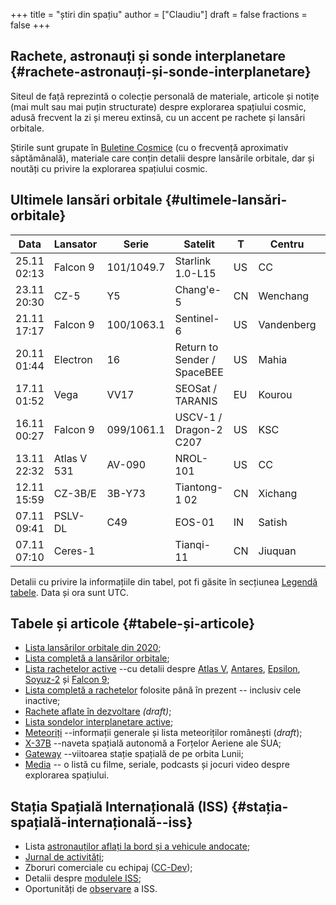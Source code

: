 +++
title = "știri din spațiu"
author = ["Claudiu"]
draft = false
fractions = false
+++

## Rachete, astronauți și sonde interplanetare {#rachete-astronauți-și-sonde-interplanetare}

Siteul de față reprezintă o colecție personală de materiale, articole și notițe (mai mult sau mai puțin structurate) despre explorarea spațiului cosmic, adusă frecvent la zi și mereu extinsă, cu un accent pe rachete și lansări orbitale.

Știrile sunt grupate în [Buletine Cosmice](/bul) (cu o frecvență aproximativ săptămânală), materiale care conțin detalii despre lansările orbitale, dar și noutăți cu privire la explorarea spațiului cosmic.


## Ultimele lansări orbitale {#ultimele-lansări-orbitale}

| Data        | Lansator    | Serie      | Satelit                     | T  | Centru     | Rampă  | R. | Bul            |
|-------------|-------------|------------|-----------------------------|----|------------|--------|----|----------------|
| 25.11 02:13 | Falcon 9    | 101/1049.7 | Starlink 1.0-L15            | US | CC         | LC40   | S  | [98](/bul/098) |
| 23.11 20:30 | CZ-5        | Y5         | Chang'e-5                   | CN | Wenchang   | LC-1   | S  | [98](/bul/098) |
| 21.11 17:17 | Falcon 9    | 100/1063.1 | Sentinel-6                  | US | Vandenberg | SLC-4E | S  | [98](/bul/098) |
| 20.11 01:44 | Electron    | 16         | Return to Sender / SpaceBEE | US | Mahia      | LC-1   | S  | [98](/bul/098) |
| 17.11 01:52 | Vega        | VV17       | SEOSat / TARANIS            | EU | Kourou     | ELV    | F  | [97](/bul/097) |
| 16.11 00:27 | Falcon 9    | 099/1061.1 | USCV-1 / Dragon-2 C207      | US | KSC        | LC39A  | S  | [97](/bul/097) |
| 13.11 22:32 | Atlas V 531 | AV-090     | NROL-101                    | US | CC         | LC-41  | S  | [97](/bul/097) |
| 12.11 15:59 | CZ-3B/E     | 3B-Y73     | Tiantong-1 02               | CN | Xichang    | LC-2   | S  | [97](/bul/097) |
| 07.11 09:41 | PSLV-DL     | C49        | EOS-01                      | IN | Satish     | SLP    | S  | [96](/bul/096) |
| 07.11 07:10 | Ceres-1     |            | Tianqi-11                   | CN | Jiuquan    |        | S  | [96](/bul/096) |

Detalii cu privire la informațiile din tabel, pot fi găsite în secțiunea [Legendă tabele](/t/legenda_tabele). Data și ora sunt UTC.


## Tabele și articole {#tabele-și-articole}

-   [Lista lansărilor orbitale din 2020](/t/l2020);
-   [Lista completă a lansărilor orbitale](/t/lansari);
-   [Lista rachetelor active](/r/rachete_active) --cu detalii despre [Atlas V](/r/atlasv), [Antares](/r/antares), [Epsilon](/r/epsilon), [Soyuz-2](/r/soyuz-2) și [Falcon 9](/r/falcon9);
-   [Lista completă a rachetelor](/r/rachete) folosite până în prezent -- inclusiv cele inactive;
-   [Rachete aflate în dezvoltare](/r/viitor) _(draft)_;
-   [Lista sondelor interplanetare active](/m/sonde);
-   [Meteoriți](/m/meteoriti) --informații generale și lista meteoriților românești (_draft_);
-   [X-37B](/m/x37b) --naveta spațială autonomă a Forțelor Aeriene ale SUA;
-   [Gateway](/m/gateway) --viitoarea stație spațială de pe orbita Lunii;
-   [Media](/m/media) -- o listă cu filme, seriale, podcasts și jocuri video despre explorarea spațiului.


## Stația Spațială Internațională (ISS) {#stația-spațială-internațională--iss}

-   Lista [astronauților aflați la bord și a vehicule andocate](/iss/iss/);
-   [Jurnal de activități](/iss/jurnal);
-   Zboruri comerciale cu echipaj ([CC-Dev](/iss/ccdev));
-   Detalii despre [modulele ISS](/iss/module);
-   Oportunități de [observare](https://www.heavens-above.com/PassSummary.aspx?satid=25544&lat=46.7712&lng=23.6236&loc=Cluj-Napoca&alt=0&tz=EET) a ISS.